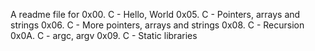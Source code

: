 A readme file for 0x00. C - Hello, World
0x05. C - Pointers, arrays and strings
0x06. C - More pointers, arrays and strings
0x08. C - Recursion
0x0A. C - argc, argv
0x09. C - Static libraries
